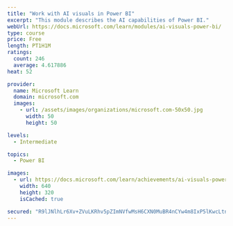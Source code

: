 ```yaml
---
title: "Work with AI visuals in Power BI"
excerpt: "This module describes the AI capabilities of Power BI."
webUrl: https://docs.microsoft.com/learn/modules/ai-visuals-power-bi/
type: course
price: Free
length: PT1H1M
ratings:
  count: 246
  average: 4.617886
heat: 52

provider:
  name: Microsoft Learn
  domain: microsoft.com
  images:
    - url: /assets/images/organizations/microsoft.com-50x50.jpg
      width: 50
      height: 50

levels:
  - Intermediate

topics:
  - Power BI

images:
  - url: https://docs.microsoft.com/learn/achievements/ai-visuals-power-bi-social.png
    width: 640
    height: 320
    isCached: true

secured: "R9lJNlhLr6Xv+ZVuLKRhv5pZImNVfwMsH6CXN0MuBR4nCYw4m8IxP5lKwcLtnju0wgSpobnQc99kLc6nP5hBfDE+eZ8BKAS2fzw5OraWulyIrJyw4vDTRV7P+cp7UtL6joxGY5XdLn1JP4USb2McbxmB9vF/IZ1fdIpSWm6Rt0Cl20WOYYzlzpZbTgFUiIJYIzgA+uTFzSmdrXP8KOkWQYX+yT0MaswuDOYDJXa2NF20821UMqWMq1ORIS3MGIbASonp8rBguf06OoGpbPqDo9jTWpj8/pU2owk6WvrvR+wAOv+EctCBIeuVZk3JaYs9FCasAB9/ApUdI9bR6nOqBqG7v/4fjVkdVI1i4iXjkO1y7CFe109irMa7YKj5Y0ZohF7WZLEY1Na35aOi85lSBVu4FR5iTZRIx8+yDV2Aoug=;CpTRUSYcnq2UNP8z/g9IPw=="
---
```


